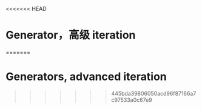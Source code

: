 
<<<<<<< HEAD
# Generator，高级 iteration
=======
# Generators, advanced iteration
>>>>>>> 445bda39806050acd96f87166a7c97533a0c67e9
